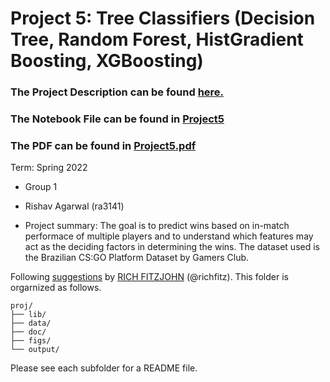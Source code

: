 # Project 5: Tree Classifiers (Decision Tree, Random Forest, HistGradient Boosting, XGBoosting)

### The Project Description can be found [here.](doc/README.md)
### The Notebook File can be found in [Project5](main/Tree_Classifiers.ipynb)
### The PDF can be found in [Project5.pdf](doc/Project5_PDF.pdf)
Term: Spring 2022

+ Group 1
+ Rishav Agarwal (ra3141)

+ Project summary: The goal is to predict wins based on in-match performace of multiple players and to understand which features may act as the deciding factors in determining the wins. The dataset used is the Brazilian CS:GO Platform Dataset by Gamers Club.
	
Following [suggestions](http://nicercode.github.io/blog/2013-04-05-projects/) by [RICH FITZJOHN](http://nicercode.github.io/about/#Team) (@richfitz). This folder is orgarnized as follows.

```
proj/
├── lib/
├── data/
├── doc/
├── figs/
└── output/
```

Please see each subfolder for a README file.
